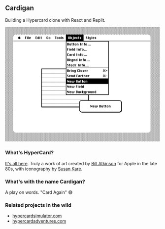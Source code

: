 ## Cardigan

Building a Hypercard clone with React and Replit.

![image](screenshot.png)

### What's HyperCard?
[It's all here](https://en.wikipedia.org/wiki/HyperCard). Truly a work of art created by [Bill Atkinson](https://en.wikipedia.org/wiki/Bill_Atkinson) for Apple in the late 80s, with iconography by [Susan Kare](https://en.wikipedia.org/wiki/Susan_Kare).

### What's with the name Cardigan?
A play on words. "Card Again" 😅

### Related projects in the wild
- [hypercardsimulator.com](https://hypercardsimulator.com/)
- [hypercardadventures.com](https://hypercardadventures.com/)